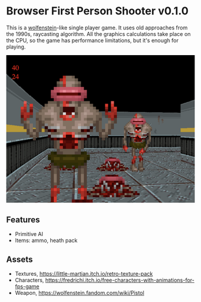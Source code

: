 Browser First Person Shooter v0.1.0
===================================

This is a [wolfenstein](https://en.wikipedia.org/wiki/Wolfenstein)-like single player game. It uses old approaches from the 1990s, raycasting algorithm. All the graphics calculations take place on the CPU, so the game has performance limitations, but it's enough for playing.

![image](./docs/screenshot.png)


## Features

- Primitive AI
- Items: ammo, heath pack

## Assets
- Textures, https://little-martian.itch.io/retro-texture-pack
- Characters, https://fredrichi.itch.io/free-characters-with-animations-for-fps-game
- Weapon, https://wolfenstein.fandom.com/wiki/Pistol
